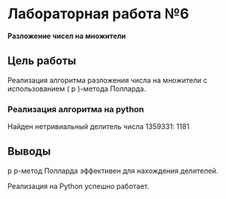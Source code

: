 # Лабораторная работа №6  
**Разложение чисел на множители**

## Цель работы
Реализация алгоритма разложения числа на множители с использованием \( p \)-метода Полларда.

### Реализация алгоритма на python

Найден нетривиальный делитель числа 1359331: 1181

## Выводы
p
p-метод Полларда эффективен для нахождения делителей.

Реализация на Python успешно работает.

